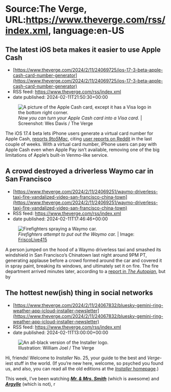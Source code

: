 # Source:The Verge, URL:https://www.theverge.com/rss/index.xml, language:en-US

## The latest iOS beta makes it easier to use Apple Cash
 - [https://www.theverge.com/2024/2/11/24069725/ios-17-3-beta-apple-cash-card-number-generator](https://www.theverge.com/2024/2/11/24069725/ios-17-3-beta-apple-cash-card-number-generator)
 - RSS feed: https://www.theverge.com/rss/index.xml
 - date published: 2024-02-11T21:50:30+00:00

<figure>
      <img alt="A picture of the Apple Cash card, except it has a Visa logo in the bottom right corner." src="https://cdn.vox-cdn.com/thumbor/O7ZI5x2y3BxCP1Bx4cUpEU8hhFg=/70x0:1215x763/1310x873/cdn.vox-cdn.com/uploads/chorus_image/image/73131248/Apple_Cash.0.png" />
        <figcaption><em>Now you can turn your Apple Cash card into a Visa card.</em> | Screenshot: Wes Davis / The Verge</figcaption>
    </figure>

  <p id="jsJcHu">The iOS 17.4 beta lets iPhone users generate a virtual card number for Apple Cash, <a href="https://9to5mac.com/2024/02/11/apple-cash-virtual-card-number-feature/">reports <em>9to5Mac</em></a>, citing <a href="https://www.reddit.com/r/AppleCard/comments/1acdqol/we_finally_have_access_to_the_full_apple_cash/">user reports on Reddit</a> in the last couple of weeks. With a virtual card number, iPhone users can pay with Apple Cash even when Apple Pay isn’t available, removing one of the big limitations of Apple’s built-in Venmo-like service.</p>


## A crowd destroyed a driverless Waymo car in San Francisco
 - [https://www.theverge.com/2024/2/11/24069251/waymo-driverless-taxi-fire-vandalized-video-san-francisco-china-town](https://www.theverge.com/2024/2/11/24069251/waymo-driverless-taxi-fire-vandalized-video-san-francisco-china-town)
 - RSS feed: https://www.theverge.com/rss/index.xml
 - date published: 2024-02-11T17:46:46+00:00

<figure>
      <img alt="Firefighters spraying a Waymo car." src="https://cdn.vox-cdn.com/thumbor/lpOa1pTHM1MOmgNTuZvbyagO0bg=/98x0:2218x1413/1310x873/cdn.vox-cdn.com/uploads/chorus_image/image/73130782/Screenshot_2024_02_11_at_11.34.11_AM.0.png" />
        <figcaption><em>Firefighters attempt to put out the Waymo car.</em> | Image: <a class="ql-link" href="https://www.youtube.com/watch?v=4SJO3EbR-_w" target="_blank">FriscoLive415</a></figcaption>
    </figure>

  <p id="ldXTRT">A person jumped on the hood of a Waymo driverless taxi and smashed its windshield in San Francisco’s Chinatown last night around 9PM PT, generating applause before a crowd formed around the car and covered it in spray paint, breaking its windows, and ultimately set it on fire. The fire department arrived minutes later, according to a <a href="https://www.theautopian.com/a-mob-just-vandalized-and-set-a-waymo-self-driving-car-on-fire-and-the-videos-are-nuts/">report in <em>The Autopian</em></a>, but by 

## The hottest new(ish) thing in social networks
 - [https://www.theverge.com/2024/2/11/24067832/bluesky-gemini-ring-weather-app-icloud-installer-newsletter](https://www.theverge.com/2024/2/11/24067832/bluesky-gemini-ring-weather-app-icloud-installer-newsletter)
 - RSS feed: https://www.theverge.com/rss/index.xml
 - date published: 2024-02-11T13:00:00+00:00

<figure>
      <img alt="An all-black version of the Installer logo." src="https://cdn.vox-cdn.com/thumbor/TMf04bkDyAYwmH7VzSI1joBHXE0=/0x0:3000x2000/1310x873/cdn.vox-cdn.com/uploads/chorus_image/image/73130306/Installer_Site_Post_002.0.jpg" />
        <figcaption>Illustration: William Joel / The Verge</figcaption>
    </figure>

  <p id="xJ2Cky">Hi, friends! Welcome to <em>Installer</em> No. 25, your guide to the best and <em>Verge</em>-iest stuff in the world. (If you’re new here, welcome, so psyched you found us, and also, you can read all the old editions at the <a href="https://www.theverge.com/installer-newsletter"><em>Installer</em> homepage</a>.) </p>
<p id="2pIofE">This week, I’ve been watching <a href="https://www.themoviedb.org/tv/118642-mr-mrs-smith?language=en-US"><em><strong>Mr. &amp; Mrs. Smith</strong></em></a> (which is awesome) and <a href="https://www.themoviedb.org/movie/848538-argylle?language=en-US"><em><strong>Argylle</strong></em></a> (which is not), r

